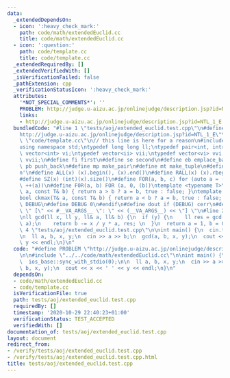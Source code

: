 ```yaml
---
data:
  _extendedDependsOn:
  - icon: ':heavy_check_mark:'
    path: code/math/extendedEuclid.cc
    title: code/math/extendedEuclid.cc
  - icon: ':question:'
    path: code/template.cc
    title: code/template.cc
  _extendedRequiredBy: []
  _extendedVerifiedWith: []
  _isVerificationFailed: false
  _pathExtension: cpp
  _verificationStatusIcon: ':heavy_check_mark:'
  attributes:
    '*NOT_SPECIAL_COMMENTS*': ''
    PROBLEM: http://judge.u-aizu.ac.jp/onlinejudge/description.jsp?id=NTL_1_E
    links:
    - http://judge.u-aizu.ac.jp/onlinejudge/description.jsp?id=NTL_1_E
  bundledCode: "#line 1 \"tests/aoj/extended_euclid.test.cpp\"\n#define PROBLEM \"\
    http://judge.u-aizu.ac.jp/onlinejudge/description.jsp?id=NTL_1_E\"\n\n#line 1\
    \ \"code/template.cc\"\n// this line is here for a reason\n#include <bits/stdc++.h>\n\
    using namespace std;\ntypedef long long ll;\ntypedef pair<int, int> ii;\ntypedef\
    \ vector<int> vi;\ntypedef vector<ii> vii;\ntypedef vector<vi> vvi;\ntypedef vector<vii>\
    \ vvii;\n#define fi first\n#define se second\n#define eb emplace_back\n#define\
    \ pb push_back\n#define mp make_pair\n#define mt make_tuple\n#define endl '\\\
    n'\n#define ALL(x) (x).begin(), (x).end()\n#define RALL(x) (x).rbegin(), (x).rend()\n\
    #define SZ(x) (int)(x).size()\n#define FOR(a, b, c) for (auto a = (b); (a) < (c);\
    \ ++(a))\n#define F0R(a, b) FOR (a, 0, (b))\ntemplate <typename T>\nbool ckmin(T&\
    \ a, const T& b) { return a > b ? a = b, true : false; }\ntemplate <typename T>\n\
    bool ckmax(T& a, const T& b) { return a < b ? a = b, true : false; }\n#ifndef\
    \ DEBUG\n#define DEBUG 0\n#endif\n#define dout if (DEBUG) cerr\n#define dvar(...)\
    \ \" [\" << #__VA_ARGS__ \": \" << (__VA_ARGS__) << \"] \"\n#line 2 \"code/math/extendedEuclid.cc\"\
    \nll gcd(ll x, ll y, ll& a, ll& b) {\n  if (y) {\n    ll res = gcd(y, x % y, b,\
    \ a);\n    return b -= x / y * a, res; \n  }\n  return a = 1, b = 0, x;\n}\n#line\
    \ 4 \"tests/aoj/extended_euclid.test.cpp\"\n\nint main() {\n  cin.tie(0);\n  ios_base::sync_with_stdio(0);\n\
    \n  ll a, b, x, y;\n  cin >> a >> b;\n  gcd(a, b, x, y);\n  cout << x << ' ' <<\
    \ y << endl;\n}\n"
  code: "#define PROBLEM \"http://judge.u-aizu.ac.jp/onlinejudge/description.jsp?id=NTL_1_E\"\
    \n\n#include \"../../code/math/extendedEuclid.cc\"\n\nint main() {\n  cin.tie(0);\n\
    \  ios_base::sync_with_stdio(0);\n\n  ll a, b, x, y;\n  cin >> a >> b;\n  gcd(a,\
    \ b, x, y);\n  cout << x << ' ' << y << endl;\n}\n"
  dependsOn:
  - code/math/extendedEuclid.cc
  - code/template.cc
  isVerificationFile: true
  path: tests/aoj/extended_euclid.test.cpp
  requiredBy: []
  timestamp: '2020-10-29 22:40:23+01:00'
  verificationStatus: TEST_ACCEPTED
  verifiedWith: []
documentation_of: tests/aoj/extended_euclid.test.cpp
layout: document
redirect_from:
- /verify/tests/aoj/extended_euclid.test.cpp
- /verify/tests/aoj/extended_euclid.test.cpp.html
title: tests/aoj/extended_euclid.test.cpp
---
```

